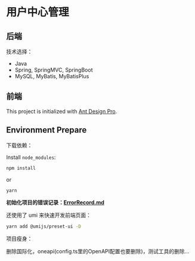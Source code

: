 # 用户中心管理

## 后端

技术选择：
- Java
- Spring, SpringMVC, SpringBoot
- MySQL, MyBatis, MyBatisPlus


## 前端

This project is initialized with [Ant Design Pro](https://pro.ant.design).

## Environment Prepare

下载依赖：

Install `node_modules`:

```bash
npm install
```

or

```bash
yarn
```

**初始化项目的错误记录：[ErrorRecord.md]()**

还使用了 umi 来快速开发前端页面：

```bash
yarn add @umijs/preset-ui -D
```

项目瘦身：

删除国际化，oneapi(config.ts里的OpenAPI配置也要删除)，测试工具的删除...